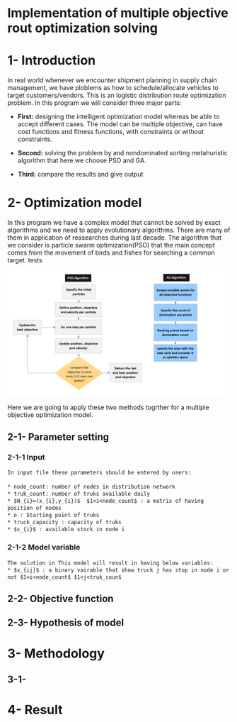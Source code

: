 # Implementation of multiple objective rout optimization solving 

# 1- Introduction 
In real world whenever we encounter shipment planning in supply chain management, we have ploblems as how to schedule/allocate vehicles to target customers/vendors. This is an logistic distribution route optimization problem. In this program we will consider three major parts:
* **First:** designing  the intelligent optimization model whereas be able to accept different cases. The model can be multiple objective, can have cost functions and fitness functions, with constraints or without constraints.

* **Second:** solving the problem by and nondominated sorting metahuristic algorithm that here we choose PSO and GA.

* **Third:** compare the results and give output

# 2- Optimization model
In this program we have a complex model that cannot be solved by exact algorithms and we need to apply evolutionary algorithms. There are many of them in application of reasearches during last decade. The algorithm that we consider is particle swarm optimization(PSO) that the main concept comes from the movement of birds and fishes for searching a common target. tests

![Algorithm](Algorithm.png)

Here we are going to apply these two methods togrther for a multiple objective optimization model.

## 2-1- Parameter setting 
 ### 2-1-1 Input
    In input file these parameters should be entered by users:

    * node_count: number of nodes in distribution network
    * truk_count: number of truks available daily
    * $N_{i}=(x_{i},y_{i})$  $1<i<node_count$ : a matrix of having position of nodes
    * o : Starting point of truks
    * truck_capacity : capacity of truks
    * $s_{i}$ : available stock in node i
### 2-1-2 Model variable
    The solution in This model will result in having below variables:
    * $x_{ij}$ : a binary vairable that show truck j has stop in node i or not $1<i<node_count$ $1<j<truk_coun$


## 2-2- Objective function

## 2-3- Hypothesis of model 

# 3- Methodology

## 3-1- 

# 4- Result